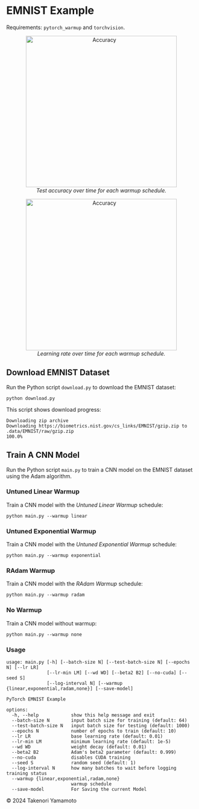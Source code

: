 # EMNIST Example

Requirements: `pytorch_warmup` and `torchvision`.

<p align="center">
  <img src="https://github.com/Tony-Y/pytorch_warmup/raw/master/examples/emnist/figs/accuracy.png" alt="Accuracy" width="400"/></br>
  <i>Test accuracy over time for each warmup schedule.</i>
</p>

<p align="center">
  <img src="https://github.com/Tony-Y/pytorch_warmup/raw/master/examples/emnist/figs/learning_rate.png" alt="Accuracy" width="400"/></br>
  <i>Learning rate over time for each warmup schedule.</i>
</p>

## Download EMNIST Dataset

Run the Python script `download.py` to download the EMNIST dataset:

```shell
python download.py
```

This script shows download progress:

```
Downloading zip archive
Downloading https://biometrics.nist.gov/cs_links/EMNIST/gzip.zip to .data/EMNIST/raw/gzip.zip
100.0%
```

## Train A CNN Model

Run the Python script `main.py` to train a CNN model on the EMNIST dataset using the Adam algorithm.

### Untuned Linear Warmup

Train a CNN model with the *Untuned Linear Warmup* schedule:

```
python main.py --warmup linear
```

### Untuned Exponential Warmup

Train a CNN model with the *Untuned Exponential Warmup* schedule:

```
python main.py --warmup exponential
```

### RAdam Warmup

Train a CNN model with the *RAdam Warmup* schedule:

```
python main.py --warmup radam
```

### No Warmup

Train a CNN model without warmup:

```
python main.py --warmup none
```

### Usage

```
usage: main.py [-h] [--batch-size N] [--test-batch-size N] [--epochs N] [--lr LR]
               [--lr-min LM] [--wd WD] [--beta2 B2] [--no-cuda] [--seed S]
               [--log-interval N] [--warmup {linear,exponential,radam,none}] [--save-model]

PyTorch EMNIST Example

options:
  -h, --help            show this help message and exit
  --batch-size N        input batch size for training (default: 64)
  --test-batch-size N   input batch size for testing (default: 1000)
  --epochs N            number of epochs to train (default: 10)
  --lr LR               base learning rate (default: 0.01)
  --lr-min LM           minimum learning rate (default: 1e-5)
  --wd WD               weight decay (default: 0.01)
  --beta2 B2            Adam's beta2 parameter (default: 0.999)
  --no-cuda             disables CUDA training
  --seed S              random seed (default: 1)
  --log-interval N      how many batches to wait before logging training status
  --warmup {linear,exponential,radam,none}
                        warmup schedule
  --save-model          For Saving the current Model
```

© 2024 Takenori Yamamoto